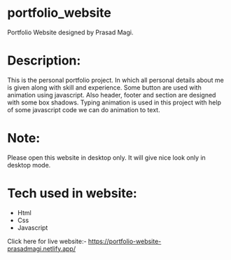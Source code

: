 
# portfolio_website
Portfolio
 Website designed by Prasad Magi.


# Description:
This is the personal portfolio project. In which all personal details about me is given along with skill and experience.
Some button are used with animation using javascript. Also header, footer and section are designed with some box shadows.
Typing animation is used in this project with help of some javascript code we can do animation to text.

# Note:
Please open this website in desktop only. It will give nice look only in desktop mode.

# Tech used in website:
* Html
* Css
* Javascript

Click here for live website:- https://portfolio-website-prasadmagi.netlify.app/

